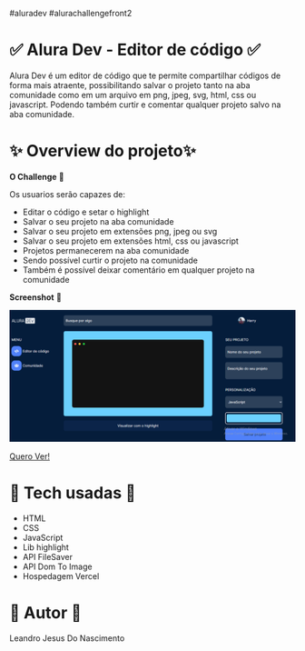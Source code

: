#aluradev
#alurachallengefront2

# ✅ Alura Dev - Editor de código ✅

Alura Dev é um editor de código que te permite compartilhar códigos de forma mais atraente, possibilitando salvar o projeto tanto na aba comunidade como em um arquivo em png, jpeg, svg,
html, css ou javascript. Podendo também curtir e comentar qualquer projeto salvo na aba comunidade.


# ✨ Overview do projeto✨

__O Challenge__ 🚀

Os usuarios serão capazes de:

* Editar o código e setar o highlight
* Salvar o seu projeto na aba comunidade
* Salvar o seu projeto em extensões png, jpeg ou svg
* Salvar o seu projeto em extensões html, css ou javascript
* Projetos permanecerem na aba comunidade
* Sendo possível curtir o projeto na comunidade
* Também é possível deixar comentário em qualquer projeto na comunidade

__Screenshot__ 📱

![Screenshot](./img/screen.gif)

[Quero Ver!](https://aluradev-five.vercel.app/)

# 🔨 Tech usadas 🔨

* HTML
* CSS
* JavaScript
* Lib highlight
* API FileSaver
* API Dom To Image
* Hospedagem Vercel

# 👷 Autor 👷

Leandro Jesus Do Nascimento